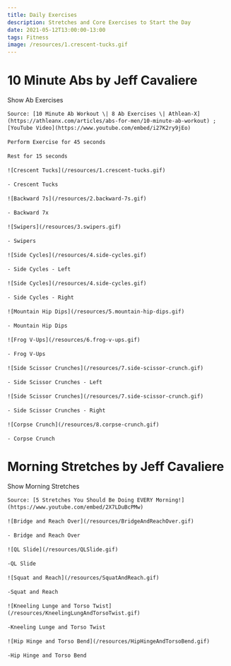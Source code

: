 ```yaml
---
title: Daily Exercises
description: Stretches and Core Exercises to Start the Day
date: 2021-05-12T13:00:00-13:00
tags: Fitness
image: /resources/1.crescent-tucks.gif
---
```


# 10 Minute Abs by Jeff Cavaliere

<MinuteAbs>
	<section1>Show Ab Exercises</section1>
	
	Source: [10 Minute Ab Workout \| 8 Ab Exercises \| Athlean-X](https://athleanx.com/articles/abs-for-men/10-minute-ab-workout) ; [YouTube Video](https://www.youtube.com/embed/i27K2ry9jEo)
	
	Perform Exercise for 45 seconds
	
	Rest for 15 seconds
	
	![Crescent Tucks](/resources/1.crescent-tucks.gif)
	
	- Crescent Tucks
	
	![Backward 7s](/resources/2.backward-7s.gif)
	
	- Backward 7x
	
	![Swipers](/resources/3.swipers.gif)
	
	- Swipers
	
	![Side Cycles](/resources/4.side-cycles.gif)
	
	- Side Cycles - Left
	
	![Side Cycles](/resources/4.side-cycles.gif)
	
	- Side Cycles - Right
	
	![Mountain Hip Dips](/resources/5.mountain-hip-dips.gif)
	
	- Mountain Hip Dips
	
	![Frog V-Ups](/resources/6.frog-v-ups.gif)
	
	- Frog V-Ups
	
	![Side Scissor Crunches](/resources/7.side-scissor-crunch.gif)
	
	- Side Scissor Crunches - Left
	
	![Side Scissor Crunches](/resources/7.side-scissor-crunch.gif)
	
	- Side Scissor Crunches - Right
	
	![Corpse Crunch](/resources/8.corpse-crunch.gif)
	
	- Corpse Crunch

# Morning Stretches by Jeff Cavaliere

<Stretches>
	<section2>Show Morning Stretches</section2>
	
	Source: [5 Stretches You Should Be Doing EVERY Morning!](https://www.youtube.com/embed/2X7LDuBcPMw)
	
	![Bridge and Reach Over](/resources/BridgeAndReachOver.gif)
	
	- Bridge and Reach Over
	
	![QL Slide](/resources/QLSlide.gif)
	
	-QL Slide
	
	![Squat and Reach](/resources/SquatAndReach.gif)
	
	-Squat and Reach
	
	![Kneeling Lunge and Torso Twist](/resources/KneelingLungAndTorsoTwist.gif)
	
	-Kneeling Lunge and Torso Twist
	
	![Hip Hinge and Torso Bend](/resources/HipHingeAndTorsoBend.gif)
	
	-Hip Hinge and Torso Bend
